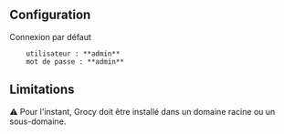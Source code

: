 ## Configuration

Connexion par défaut
```
	utilisateur : **admin**
	mot de passe : **admin**
```

## Limitations

:warning: Pour l'instant, Grocy doit être installé dans un domaine racine ou un sous-domaine.
